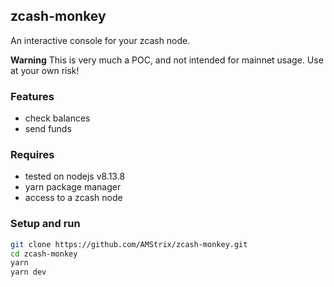 ## zcash-monkey

An interactive console for your zcash node.

**Warning** This is very much a POC, and not intended for mainnet usage. Use at your own risk!

### Features

- check balances
- send funds

### Requires

- tested on nodejs v8.13.8
- yarn package manager
- access to a zcash node

### Setup and run

```bash
git clone https://github.com/AMStrix/zcash-monkey.git
cd zcash-monkey
yarn
yarn dev
```
